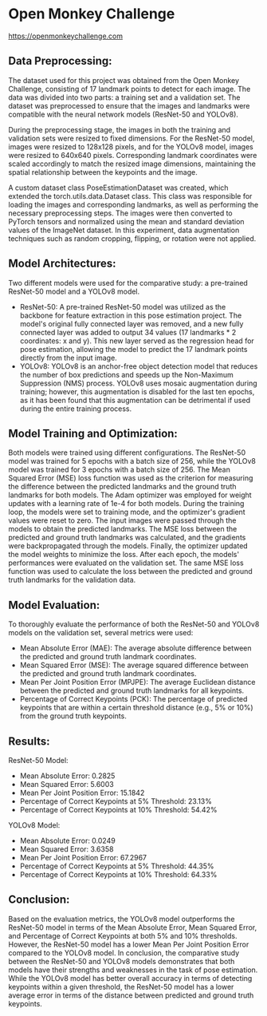 # Open Monkey Challenge
https://openmonkeychallenge.com

## Data Preprocessing: 
The dataset used for this project was obtained from the Open Monkey Challenge, consisting of 17 landmark points to detect for each image. The data was divided into two parts: a training set and a validation set. The dataset was preprocessed to ensure that the images and landmarks were compatible with the neural network models (ResNet-50 and YOLOv8).

During the preprocessing stage, the images in both the training and validation sets were resized to fixed dimensions. For the ResNet-50 model, images were resized to 128x128 pixels, and for the YOLOv8 model, images were resized to 640x640 pixels. Corresponding landmark coordinates were scaled accordingly to match the resized image dimensions, maintaining the spatial relationship between the keypoints and the image.

A custom dataset class PoseEstimationDataset was created, which extended the torch.utils.data.Dataset class. This class was responsible for loading the images and corresponding landmarks, as well as performing the necessary preprocessing steps. The images were then converted to PyTorch tensors and normalized using the mean and standard deviation values of the ImageNet dataset. In this experiment, data augmentation techniques such as random cropping, flipping, or rotation were not applied.

## Model Architectures: 
Two different models were used for the comparative study: a pre-trained ResNet-50 model and a YOLOv8 model.
* ResNet-50: A pre-trained ResNet-50 model was utilized as the backbone for feature extraction in this pose estimation project. The model's original fully connected layer was removed, and a new fully connected layer was added to output 34 values (17 landmarks * 2 coordinates: x and y). This new layer served as the regression head for pose estimation, allowing the model to predict the 17 landmark points directly from the input image.
* YOLOv8: YOLOv8 is an anchor-free object detection model that reduces the number of box predictions and speeds up the Non-Maximum Suppression (NMS) process. YOLOv8 uses mosaic augmentation during training; however, this augmentation is disabled for the last ten epochs, as it has been found that this augmentation can be detrimental if used during the entire training process.


## Model Training and Optimization: 
Both models were trained using different configurations. The ResNet-50 model was trained for 5 epochs with a batch size of 256, while the YOLOv8 model was trained for 3 epochs with a batch size of 256. The Mean Squared Error (MSE) loss function was used as the criterion for measuring the difference between the predicted landmarks and the ground truth landmarks for both models. The Adam optimizer was employed for weight updates with a learning rate of 1e-4 for both models.
During the training loop, the models were set to training mode, and the optimizer's gradient values were reset to zero. The input images were passed through the models to obtain the predicted landmarks. The MSE loss between the predicted and ground truth landmarks was calculated, and the gradients were backpropagated through the models. Finally, the optimizer updated the model weights to minimize the loss.
After each epoch, the models' performances were evaluated on the validation set. The same MSE loss function was used to calculate the loss between the predicted and ground truth landmarks for the validation data.


## Model Evaluation:
To thoroughly evaluate the performance of both the ResNet-50 and YOLOv8 models on the validation set, several metrics were used:
* Mean Absolute Error (MAE): The average absolute difference between the predicted and ground truth landmark coordinates.
* Mean Squared Error (MSE): The average squared difference between the predicted and ground truth landmark coordinates.
* Mean Per Joint Position Error (MPJPE): The average Euclidean distance between the predicted and ground truth landmarks for all keypoints.
* Percentage of Correct Keypoints (PCK): The percentage of predicted keypoints that are within a certain threshold distance (e.g., 5% or 10%) from the ground truth keypoints.


## Results:

ResNet-50 Model:
* Mean Absolute Error: 0.2825
* Mean Squared Error: 5.6003
* Mean Per Joint Position Error: 15.1842
* Percentage of Correct Keypoints at 5% Threshold: 23.13%
* Percentage of Correct Keypoints at 10% Threshold: 54.42%

YOLOv8 Model:
* Mean Absolute Error: 0.0249
* Mean Squared Error: 3.6358
* Mean Per Joint Position Error: 67.2967
* Percentage of Correct Keypoints at 5% Threshold: 44.35%
* Percentage of Correct Keypoints at 10% Threshold: 64.33%

## Conclusion:

Based on the evaluation metrics, the YOLOv8 model outperforms the ResNet-50 model in terms of the Mean Absolute Error, Mean Squared Error, and Percentage of Correct Keypoints at both 5% and 10% thresholds. However, the ResNet-50 model has a lower Mean Per Joint Position Error compared to the YOLOv8 model.
In conclusion, the comparative study between the ResNet-50 and YOLOv8 models demonstrates that both models have their strengths and weaknesses in the task of pose estimation. While the YOLOv8 model has better overall accuracy in terms of detecting keypoints within a given threshold, the ResNet-50 model has a lower average error in terms of the distance between predicted and ground truth keypoints.
